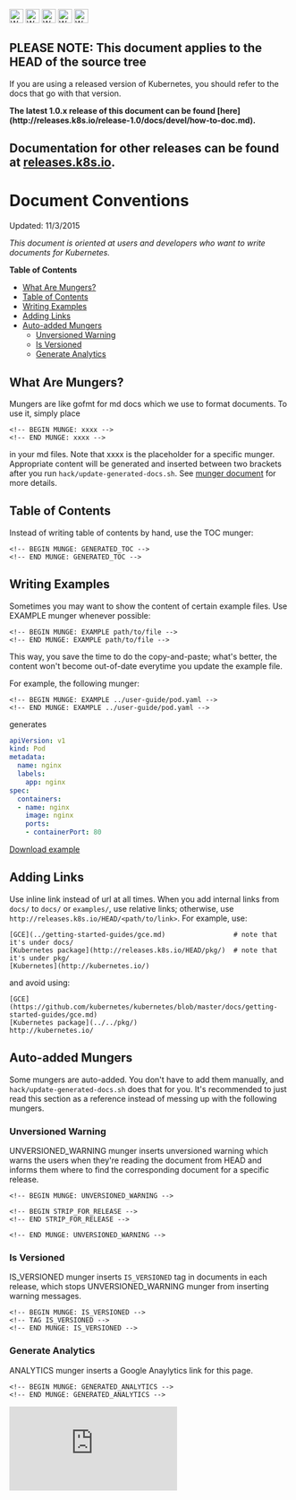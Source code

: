 <!-- BEGIN MUNGE: UNVERSIONED_WARNING -->

<!-- BEGIN STRIP_FOR_RELEASE -->

<img src="http://kubernetes.io/img/warning.png" alt="WARNING"
     width="25" height="25">
<img src="http://kubernetes.io/img/warning.png" alt="WARNING"
     width="25" height="25">
<img src="http://kubernetes.io/img/warning.png" alt="WARNING"
     width="25" height="25">
<img src="http://kubernetes.io/img/warning.png" alt="WARNING"
     width="25" height="25">
<img src="http://kubernetes.io/img/warning.png" alt="WARNING"
     width="25" height="25">

<h2>PLEASE NOTE: This document applies to the HEAD of the source tree</h2>

If you are using a released version of Kubernetes, you should
refer to the docs that go with that version.

<strong>
The latest 1.0.x release of this document can be found
[here](http://releases.k8s.io/release-1.0/docs/devel/how-to-doc.md).

Documentation for other releases can be found at
[releases.k8s.io](http://releases.k8s.io).
</strong>
--

<!-- END STRIP_FOR_RELEASE -->

<!-- END MUNGE: UNVERSIONED_WARNING -->

Document Conventions
====================

Updated: 11/3/2015

*This document is oriented at users and developers who want to write documents for Kubernetes.*

**Table of Contents**
<!-- BEGIN MUNGE: GENERATED_TOC -->

  - [What Are Mungers?](#what-are-mungers)
  - [Table of Contents](#table-of-contents)
  - [Writing Examples](#writing-examples)
  - [Adding Links](#adding-links)
  - [Auto-added Mungers](#auto-added-mungers)
    - [Unversioned Warning](#unversioned-warning)
    - [Is Versioned](#is-versioned)
    - [Generate Analytics](#generate-analytics)

<!-- END MUNGE: GENERATED_TOC -->

## What Are Mungers?

Mungers are like gofmt for md docs which we use to format documents. To use it, simply place

```
<!-- BEGIN MUNGE: xxxx -->
<!-- END MUNGE: xxxx -->
```

in your md files. Note that xxxx is the placeholder for a specific munger. Appropriate content will be generated and inserted between two brackets after you run `hack/update-generated-docs.sh`. See [munger document](../../cmd/mungedocs/) for more details.


## Table of Contents

Instead of writing table of contents by hand, use the TOC munger:

```
<!-- BEGIN MUNGE: GENERATED_TOC -->
<!-- END MUNGE: GENERATED_TOC -->
```

## Writing Examples

Sometimes you may want to show the content of certain example files. Use EXAMPLE munger whenever possible:

```
<!-- BEGIN MUNGE: EXAMPLE path/to/file -->
<!-- END MUNGE: EXAMPLE path/to/file -->
```

This way, you save the time to do the copy-and-paste; what's better, the content won't become out-of-date everytime you update the example file.

For example, the following munger:

```
<!-- BEGIN MUNGE: EXAMPLE ../user-guide/pod.yaml -->
<!-- END MUNGE: EXAMPLE ../user-guide/pod.yaml -->
```

generates
<!-- BEGIN MUNGE: EXAMPLE ../user-guide/pod.yaml -->

```yaml
apiVersion: v1
kind: Pod
metadata:
  name: nginx
  labels:
    app: nginx
spec:
  containers:
  - name: nginx
    image: nginx
    ports:
    - containerPort: 80
```

[Download example](../user-guide/pod.yaml?raw=true)
<!-- END MUNGE: EXAMPLE ../user-guide/pod.yaml -->

## Adding Links

Use inline link instead of url at all times. When you add internal links from `docs/` to `docs/` or `examples/`, use relative links; otherwise, use `http://releases.k8s.io/HEAD/<path/to/link>`. For example, use:

```
[GCE](../getting-started-guides/gce.md)                 # note that it's under docs/
[Kubernetes package](http://releases.k8s.io/HEAD/pkg/)  # note that it's under pkg/
[Kubernetes](http://kubernetes.io/)
```

and avoid using:

```
[GCE](https://github.com/kubernetes/kubernetes/blob/master/docs/getting-started-guides/gce.md)
[Kubernetes package](../../pkg/)
http://kubernetes.io/
```

## Auto-added Mungers

Some mungers are auto-added. You don't have to add them manually, and `hack/update-generated-docs.sh` does that for you. It's recommended to just read this section as a reference instead of messing up with the following mungers.

### Unversioned Warning

UNVERSIONED_WARNING munger inserts unversioned warning which warns the users when they're reading the document from HEAD and informs them where to find the corresponding document for a specific release.

```
<!-- BEGIN MUNGE: UNVERSIONED_WARNING -->

<!-- BEGIN STRIP_FOR_RELEASE -->
<!-- END STRIP_FOR_RELEASE -->

<!-- END MUNGE: UNVERSIONED_WARNING -->
```

### Is Versioned

IS_VERSIONED munger inserts `IS_VERSIONED` tag in documents in each release, which stops UNVERSIONED_WARNING munger from inserting warning messages.

```
<!-- BEGIN MUNGE: IS_VERSIONED -->
<!-- TAG IS_VERSIONED -->
<!-- END MUNGE: IS_VERSIONED -->
```

### Generate Analytics

ANALYTICS munger inserts a Google Anaylytics link for this page.

```
<!-- BEGIN MUNGE: GENERATED_ANALYTICS -->
<!-- END MUNGE: GENERATED_ANALYTICS -->
```

<!-- BEGIN MUNGE: GENERATED_ANALYTICS -->
[![Analytics](https://kubernetes-site.appspot.com/UA-36037335-10/GitHub/docs/devel/how-to-doc.md?pixel)]()
<!-- END MUNGE: GENERATED_ANALYTICS -->
